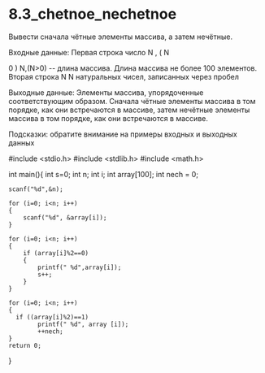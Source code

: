 # 8.3_chetnoe_nechetnoe

Вывести сначала чётные элементы массива, а затем нечётные.

Входные данные:
Первая строка число 
N
,
(
N
>
0
)
N,(N>0) -- длина массива. Длина массива не более 100 элементов. Вторая строка 
N
N  натуральных чисел, записанных через пробел

Выходные данные: 
Элементы массива, упорядоченные соответствующим образом. Сначала чётные элементы массива в том порядке, как они встречаются в массиве, затем нечётные элементы массива в том порядке, как они встречаются в массиве.

Подсказки: 
обратите внимание на примеры входных и выходных данных

#include <stdio.h>
#include <stdlib.h>
#include <math.h>
 
int main(){
    int s=0;
    int n;
    int i;
    int array[100];
    int nech = 0;
 
    scanf("%d",&n);

    for (i=0; i<n; i++)
    {
        scanf("%d", &array[i]);
    }
  
    for (i=0; i<n; i++)
    {
        if (array[i]%2==0)
        {
            printf(" %d",array[i]);
            s++;
        }
    } 

    for (i=0; i<n; i++)
    {
      if ((array[i]%2)==1)
            printf(" %d", array [i]);
            ++nech;
    }
    return 0;
 
}
